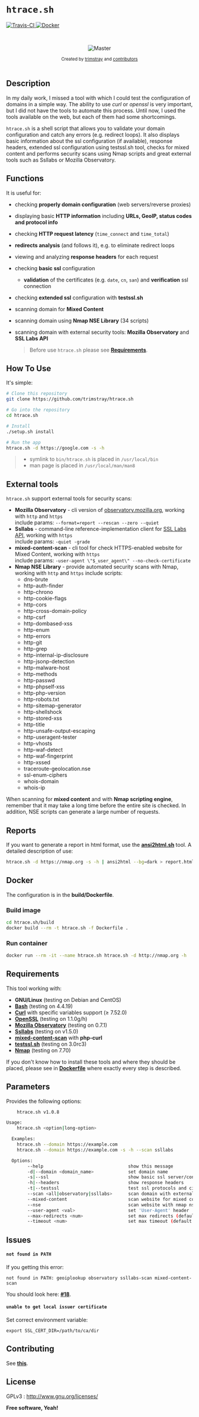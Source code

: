 <h1 align="left"><code>htrace.sh</code></h1>

<p align="left">
  <a href="https://travis-ci.org/trimstray/htrace.sh">
    <img src="https://travis-ci.org/trimstray/htrace.sh.svg?branch=master"
        alt="Travis-CI">
  </a>
  <a href="https://github.com/trimstray/htrace.sh/tree/master/build">
    <img src="https://img.shields.io/badge/Docker-Support-blue.svg"
        alt="Docker">
  </a>
</p>

<br>

<p align="center">
    <img src="https://github.com/trimstray/htrace.sh/blob/master/doc/img/htrace.sh_preview.png"
        alt="Master">
</p>

<div align="center">
  <sub>Created by
  <a href="https://twitter.com/trimstray">trimstray</a> and
  <a href="https://github.com/trimstray/htrace.sh/graphs/contributors">
    contributors
  </a>
</div>

<br>

## Description

In my daily work, I missed a tool with which I could test the configuration of domains in a simple way. The ability to use *curl* or *openssl* is very important, but I did not have the tools to automate this process. Until now, I used the tools available on the web, but each of them had some shortcomings.

`htrace.sh` is a shell script that allows you to validate your domain configuration and catch any errors (e.g. redirect loops). It also displays basic information about the ssl configuration (if available), response headers, extended ssl configuration using testssl.sh tool, checks for mixed content and performs security scans using Nmap scripts and great external tools such as Ssllabs or Mozilla Observatory.

## Functions

It is useful for:

- checking **properly domain configuration** (web servers/reverse proxies)
- displaying basic **HTTP information** including **URLs, GeoIP, status codes and protocol info**
- checking **HTTP request latency** (`time_connect` and `time_total`)
- **redirects analysis** (and follows it), e.g. to eliminate redirect loops
- viewing and analyzing **response headers** for each request
- checking **basic ssl** configuration
  - **validation** of the certificates (e.g. `date`, `cn`, `san`) and **verification** ssl connection
- checking **extended ssl** configuration with **testssl.sh**
- scanning domain for **Mixed Content**
- scanning domain using **Nmap NSE Library** (34 scripts)
- scanning domain with external security tools: **Mozilla Observatory** and **SSL Labs API**

  > Before use `htrace.sh` please see **[Requirements](#requirements)**.

## How To Use

It's simple:

```bash
# Clone this repository
git clone https://github.com/trimstray/htrace.sh

# Go into the repository
cd htrace.sh

# Install
./setup.sh install

# Run the app
htrace.sh -d https://google.com -s -h
```

> * symlink to `bin/htrace.sh` is placed in `/usr/local/bin`
> * man page is placed in `/usr/local/man/man8`

## External tools

`htrace.sh` support external tools for security scans:

- **Mozilla Observatory** - cli version of [observatory.mozilla.org](https://observatory.mozilla.org/), working with `http` and `https`  
  include params: `--format=report --rescan --zero --quiet`
- **Ssllabs** - command-line reference-implementation client for [SSL Labs API](https://www.ssllabs.com/ssltest/), working with `https`  
  include params: `-quiet -grade`
- **mixed-content-scan** - cli tool for check HTTPS-enabled website for Mixed Content, working with `https`  
  include params: `-user-agent \"$_user_agent\" --no-check-certificate`
- **Nmap NSE Library** - provide automated security scans with Nmap, working with `http` and `https`
  include scripts:  
  * dns-brute
  * http-auth-finder
  * http-chrono
  * http-cookie-flags
  * http-cors
  * http-cross-domain-policy
  * http-csrf
  * http-dombased-xss
  * http-enum
  * http-errors
  * http-git
  * http-grep
  * http-internal-ip-disclosure
  * http-jsonp-detection
  * http-malware-host
  * http-methods
  * http-passwd
  * http-phpself-xss
  * http-php-version
  * http-robots.txt
  * http-sitemap-generator
  * http-shellshock
  * http-stored-xss
  * http-title
  * http-unsafe-output-escaping
  * http-useragent-tester
  * http-vhosts
  * http-waf-detect
  * http-waf-fingerprint
  * http-xssed
  * traceroute-geolocation.nse
  * ssl-enum-ciphers
  * whois-domain
  * whois-ip

When scanning for **mixed content** and with **Nmap scripting engine**, remember that it may take a long time before the entire site is checked. In addition, NSE scripts can generate a large number of requests.

## Reports

If you want to generate a report in html format, use the **[ansi2html.sh](https://raw.githubusercontent.com/pixelb/scripts/master/scripts/ansi2html.sh)** tool. A detailed description of use:

```bash
htrace.sh -d https://nmap.org -s -h | ansi2html --bg=dark > report.html
```

## Docker

The configuration is in the **build/Dockerfile**.

### Build image

```bash
cd htrace.sh/build
docker build --rm -t htrace.sh -f Dockerfile .
```

### Run container

```bash
docker run --rm -it --name htrace.sh htrace.sh -d http://nmap.org -h
```

## Requirements

This tool working with:

- **GNU/Linux** (testing on Debian and CentOS)
- **[Bash](https://www.gnu.org/software/bash/)** (testing on 4.4.19)
- **[Curl](https://curl.haxx.se/)** with specific variables support (≥ 7.52.0)
- **[OpenSSL](https://www.openssl.org/)** (testing on 1.1.0g/h)
- **[Mozilla Observatory](https://github.com/mozilla/http-observatory)** (testing on 0.7.1)
- **[Ssllabs](https://github.com/ssllabs/ssllabs-scan)** (testing on v1.5.0)
- **[mixed-content-scan](https://github.com/bramus/mixed-content-scan)** with **php-curl**
- **[testssl.sh](https://testssl.sh/)** (testing on 3.0rc3)
- **[Nmap](https://nmap.org/)** (testing on 7.70)

If you don't know how to install these tools and where they should be placed, please see in **[Dockerfile](https://github.com/trimstray/htrace.sh/blob/master/build/Dockerfile)** where exactly every step is described.

## Parameters

Provides the following options:

```bash
    htrace.sh v1.0.8

Usage:
    htrace.sh <option|long-option>

  Examples:
    htrace.sh --domain https://example.com
    htrace.sh --domain https://example.com -s -h --scan ssllabs

  Options:
        --help                                show this message
        -d|--domain <domain_name>             set domain name
        -s|--ssl                              show basic ssl server/connection params
        -h|--headers                          show response headers
        -t|--testssl                          test ssl protocols and ciphers with testssl.sh
        --scan <all|observatory|ssllabs>      scan domain with external security tools
        --mixed-content                       scan website for mixed content
        --nse                                 scan website with nmap nse library
        --user-agent <val>                    set 'User-Agent' header
        --max-redirects <num>                 set max redirects (default: 10)
        --timeout <num>                       set max timeout (default: 15)
```

## Issues

#### `not found in PATH`

If you getting this error:

```
not found in PATH: geoiplookup observatory ssllabs-scan mixed-content-scan
```

You should look here: **[#18](https://github.com/trimstray/htrace.sh/issues/18)**.

#### `unable to get local issuer certificate`

Set correct environment variable:

```
export SSL_CERT_DIR=/path/to/ca/dir
```

## Contributing

See **[this](CONTRIBUTING.md)**.

## License

GPLv3 : <http://www.gnu.org/licenses/>

**Free software, Yeah!**
